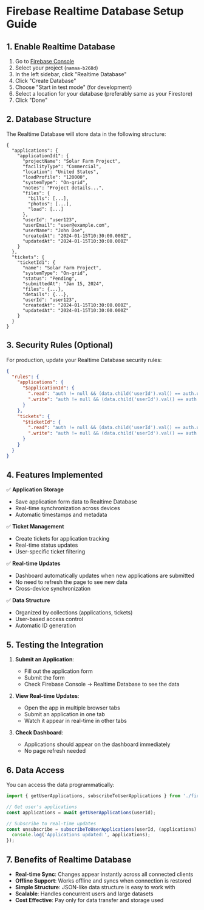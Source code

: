 # Firebase Realtime Database Setup Guide

## 1. Enable Realtime Database

1. Go to [Firebase Console](https://console.firebase.google.com/)
2. Select your project (`namaa-b268d`)
3. In the left sidebar, click "Realtime Database"
4. Click "Create Database"
5. Choose "Start in test mode" (for development)
6. Select a location for your database (preferably same as your Firestore)
7. Click "Done"

## 2. Database Structure

The Realtime Database will store data in the following structure:

```
{
  "applications": {
    "applicationId1": {
      "projectName": "Solar Farm Project",
      "facilityType": "Commercial",
      "location": "United States",
      "loadProfile": "120000",
      "systemType": "On-grid",
      "notes": "Project details...",
      "files": {
        "bills": [...],
        "photos": [...],
        "load": [...]
      },
      "userId": "user123",
      "userEmail": "user@example.com",
      "userName": "John Doe",
      "createdAt": "2024-01-15T10:30:00.000Z",
      "updatedAt": "2024-01-15T10:30:00.000Z"
    }
  },
  "tickets": {
    "ticketId1": {
      "name": "Solar Farm Project",
      "systemType": "On-grid",
      "status": "Pending",
      "submittedAt": "Jan 15, 2024",
      "files": {...},
      "details": {...},
      "userId": "user123",
      "createdAt": "2024-01-15T10:30:00.000Z",
      "updatedAt": "2024-01-15T10:30:00.000Z"
    }
  }
}
```

## 3. Security Rules (Optional)

For production, update your Realtime Database security rules:

```json
{
  "rules": {
    "applications": {
      "$applicationId": {
        ".read": "auth != null && (data.child('userId').val() == auth.uid || root.child('users').child(auth.uid).child('role').val() == 'admin')",
        ".write": "auth != null && (data.child('userId').val() == auth.uid || root.child('users').child(auth.uid).child('role').val() == 'admin')"
      }
    },
    "tickets": {
      "$ticketId": {
        ".read": "auth != null && (data.child('userId').val() == auth.uid || root.child('users').child(auth.uid).child('role').val() == 'admin')",
        ".write": "auth != null && (data.child('userId').val() == auth.uid || root.child('users').child(auth.uid).child('role').val() == 'admin')"
      }
    }
  }
}
```

## 4. Features Implemented

✅ **Application Storage**
- Save application form data to Realtime Database
- Real-time synchronization across devices
- Automatic timestamps and metadata

✅ **Ticket Management**
- Create tickets for application tracking
- Real-time status updates
- User-specific ticket filtering

✅ **Real-time Updates**
- Dashboard automatically updates when new applications are submitted
- No need to refresh the page to see new data
- Cross-device synchronization

✅ **Data Structure**
- Organized by collections (applications, tickets)
- User-based access control
- Automatic ID generation

## 5. Testing the Integration

1. **Submit an Application**:
   - Fill out the application form
   - Submit the form
   - Check Firebase Console → Realtime Database to see the data

2. **View Real-time Updates**:
   - Open the app in multiple browser tabs
   - Submit an application in one tab
   - Watch it appear in real-time in other tabs

3. **Check Dashboard**:
   - Applications should appear on the dashboard immediately
   - No page refresh needed

## 6. Data Access

You can access the data programmatically:

```javascript
import { getUserApplications, subscribeToUserApplications } from './firebase/realtime-db';

// Get user's applications
const applications = await getUserApplications(userId);

// Subscribe to real-time updates
const unsubscribe = subscribeToUserApplications(userId, (applications) => {
  console.log('Applications updated:', applications);
});
```

## 7. Benefits of Realtime Database

- **Real-time Sync**: Changes appear instantly across all connected clients
- **Offline Support**: Works offline and syncs when connection is restored
- **Simple Structure**: JSON-like data structure is easy to work with
- **Scalable**: Handles concurrent users and large datasets
- **Cost Effective**: Pay only for data transfer and storage used
